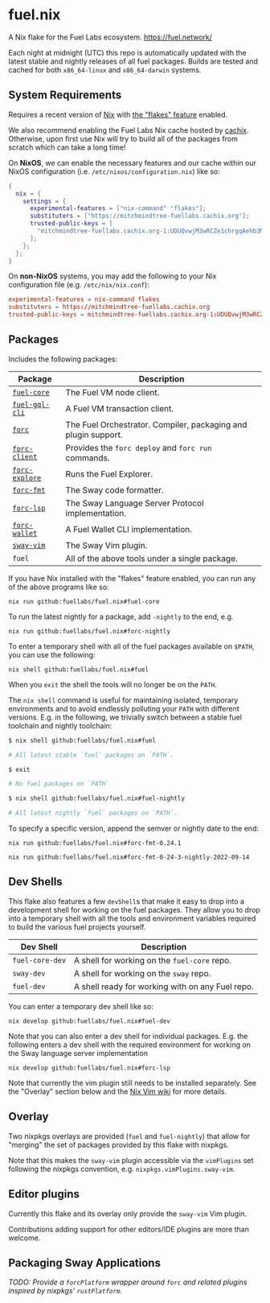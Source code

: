 # fuel.nix

A Nix flake for the Fuel Labs ecosystem. https://fuel.network/

Each night at midnight (UTC) this repo is automatically updated with the latest
stable and nightly releases of all fuel packages. Builds are tested and cached
for both `x86_64-linux` and `x86_64-darwin` systems.

## System Requirements

Requires a recent version of [Nix][nix-manual] with [the "flakes"
feature][nix-flakes] enabled.

We also recommend enabling the Fuel Labs Nix cache hosted by
[cachix][fuellabs-cachix]. Otherwise, upon first use Nix will try to build all
of the packages from scratch which can take a long time!

On **NixOS**, we can enable the necessary features and our cache within our
NixOS configuration (i.e. `/etc/nixos/configuration.nix`) like so:

```nix
{
  nix = {
    settings = {
      experimental-features = ["nix-command" "flakes"];
      substituters = ["https://mitchmindtree-fuellabs.cachix.org"];
      trusted-public-keys = [
        "mitchmindtree-fuellabs.cachix.org-1:UDUQvwjM3wRCZe1chrgqAehb3M0M5x9qjpEwJwPn7Ik="
      ];
    };
  };
}
```

On **non-NixOS** systems, you may add the following to your Nix configuration
file (e.g.  `/etc/nix/nix.conf`):

```conf
experimental-features = nix-command flakes
substituters = https://mitchmindtree-fuellabs.cachix.org
trusted-public-keys = mitchmindtree-fuellabs.cachix.org-1:UDUQvwjM3wRCZe1chrgqAehb3M0M5x9qjpEwJwPn7Ik=
```

## Packages

Includes the following packages:

| Package | Description |
| --- | --- |
| [`fuel-core`][fuel-core-repo] | The Fuel VM node client. |
| [`fuel-gql-cli`][fuel-core-repo] | A Fuel VM transaction client. |
| [`forc`][sway-repo] | The Fuel Orchestrator. Compiler, packaging and plugin support. |
| [`forc-client`][sway-repo] | Provides the `forc deploy` and `forc run` commands. |
| [`forc-explore`][sway-repo] | Runs the Fuel Explorer. |
| [`forc-fmt`][sway-repo] | The Sway code formatter. |
| [`forc-lsp`][sway-repo] | The Sway Language Server Protocol implementation. |
| [`forc-wallet`][forc-wallet-repo] | A Fuel Wallet CLI implementation. |
| [`sway-vim`][sway-vim-repo] | The Sway Vim plugin. |
| `fuel` | All of the above tools under a single package. |

If you have Nix installed with the "flakes" feature enabled, you can run any of
the above programs like so:

```
nix run github:fuellabs/fuel.nix#fuel-core
```

To run the latest nightly for a package, add `-nightly` to the end, e.g.

```
nix run github:fuellabs/fuel.nix#forc-nightly
```

To enter a temporary shell with all of the fuel packages available on `$PATH`,
you can use the following:

```
nix shell github:fuellabs/fuel.nix#fuel
```

When you `exit` the shell the tools will no longer be on the `PATH`.

The `nix shell` command is useful for maintaining isolated, temporary
environments and to avoid endlessly polluting your `PATH` with different
versions. E.g. in the following, we trivially switch between a stable fuel
toolchain and nightly toolchain:

```sh
$ nix shell github:fuellabs/fuel.nix#fuel

# All latest stable `fuel` packages on `PATH`.

$ exit

# No fuel packages on `PATH`

$ nix shell github:fuellabs/fuel.nix#fuel-nightly

# All latest nightly `fuel` packages on `PATH`.
```


To specify a specific version, append the semver or nightly date to the end:

```
nix run github:fuellabs/fuel.nix#forc-fmt-0.24.1
```
```
nix run github:fuellabs/fuel.nix#forc-fmt-0-24-3-nightly-2022-09-14
```

## Dev Shells

This flake also features a few `devShell`s that make it easy to drop into a
development shell for working on the fuel packages. They allow you to drop into
a temporary shell with all the tools and environment variables required to build
the various fuel projects yourself.

| Dev Shell | Description |
| --- | --- |
| `fuel-core-dev` | A shell for working on the `fuel-core` repo. |
| `sway-dev` | A shell for working on the `sway` repo. |
| `fuel-dev` | A shell ready for working with on any Fuel repo. |

You can enter a temporary dev shell like so:

```
nix develop github:fuellabs/fuel.nix#fuel-dev
```

Note that you can also enter a dev shell for individual packages. E.g. the
following enters a dev shell with the required environment for working on the
Sway language server implementation

```
nix develop github:fuellabs/fuel.nix#forc-lsp
```

Note that currently the vim plugin still needs to be installed separately. See
the "Overlay" section below and the [Nix Vim wiki](https://nixos.wiki/wiki/Vim)
for more details.

## Overlay

Two nixpkgs overlays are provided (`fuel` and `fuel-nightly`) that allow for
"merging" the set of packages provided by this flake with nixpkgs.

Note that this makes the `sway-vim` plugin accessible via the `vimPlugins` set
following the nixpkgs convention, e.g. `nixpkgs.vimPlugins.sway-vim`.

## Editor plugins

Currently this flake and its overlay only provide the `sway-vim` Vim plugin.

Contributions adding support for other editors/IDE plugins are more than
welcome.

## Packaging Sway Applications

*TODO: Provide a `forcPlatform` wrapper around `forc` and related plugins
inspired by nixpkgs' `rustPlatform`.*


[cachix-docs]: https://docs.cachix.org/
[forc-wallet-repo]: https://github.com/fuellabs/forc-wallet
[fuel-core-repo]: https://github.com/fuellabs/fuel-core
[fuellabs-cachix]: https://app.cachix.org/cache/mitchmindtree-fuellabs
[nix-flakes]: https://nixos.wiki/wiki/Flakes
[nix-manual]: https://nixos.org/manual/nix/stable/
[rust-overlay-repo]: https://github.com/oxalica/rust-overlay
[sway-repo]: https://github.com/fuellabs/sway
[sway-vim-repo]: https://github.com/fuellabs/sway.vim
